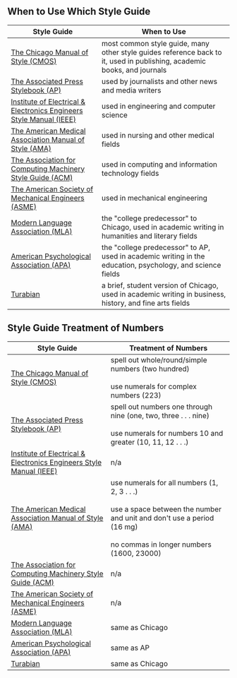 ## When to Use Which Style Guide
| **Style Guide**                                                                                                                                                                | **When to Use**                                                                                                         |
| ------------------------------------------------------------------------------------------------------------------------------------------------------------------------------ | ----------------------------------------------------------------------------------------------------------------------- |
| [The Chicago Manual of Style (CMOS)](https://www.chicagomanualofstyle.org/)                                                                                                    | most common style guide, many other style guides reference back to it, used in publishing, academic books, and journals |
| [The Associated Press Stylebook (AP)](https://www.apstylebook.com/)                                                                                                            | used by journalists and other news and media writers                                                                    |
| [Institute of Electrical & Electronics Engineers Style Manual (IEEE)](https://journals.ieeeauthorcenter.ieee.org/your-role-in-article-production/ieee-editorial-style-manual/) | used in engineering and computer science                                                                                |
| [The American Medical Association Manual of Style (AMA)](https://academic.oup.com/amamanualofstyle)                                                                            | used in nursing and other medical fields                                                                                |
| [The Association for Computing Machinery Style Guide (ACM)](https://www.acm.org/publications/authors/reference-formatting)                                                     | used in computing and information technology fields                                                                     |
| [The American Society of Mechanical Engineers (ASME)](https://www.asme.org/publications-submissions/journals/information-for-authors/journal-guidelines/references)            | used in mechanical engineering                                                                                          |
| [Modern Language Association (MLA)](https://style.mla.org/)                                                                                                                    | the "college predecessor" to Chicago, used in academic writing in humanities and literary fields                        |
| [American Psychological Association (APA)](https://apastyle.apa.org/)                                                                                                          | the "college predecessor" to AP, used in academic writing in the education, psychology, and science fields              |
| [Turabian](https://www.chicagomanualofstyle.org/turabian/citation-guide.html)                                                                                                  | a brief, student version of Chicago, used in academic writing in business, history, and fine arts fields                |

## Style Guide Treatment of Numbers
| **Style Guide**                                                                                                                                                                | **Treatment of Numbers**                                                                                                                                                    |
| ------------------------------------------------------------------------------------------------------------------------------------------------------------------------------ | --------------------------------------------------------------------------------------------------------------------------------------------------------------------------- |
| [The Chicago Manual of Style (CMOS)](https://www.chicagomanualofstyle.org/)                                                                                                    | spell out whole/round/simple numbers (two hundred)<br><br>use numerals for complex numbers (223)                                                                            |
| [The Associated Press Stylebook (AP)](https://www.apstylebook.com/)                                                                                                            | spell out numbers one through nine (one, two, three . . . nine)<br><br>use numerals for numbers 10 and greater (10, 11, 12 . . .)                                           |
| [Institute of Electrical & Electronics Engineers Style Manual (IEEE)](https://journals.ieeeauthorcenter.ieee.org/your-role-in-article-production/ieee-editorial-style-manual/) | n/a                                                                                                                                                                         |
| [The American Medical Association Manual of Style (AMA)](https://academic.oup.com/amamanualofstyle)                                                                            | use numerals for all numbers (1, 2, 3 . . .)<br><br>use a space between the number and unit and don't use a period (16 mg)<br><br>no commas in longer numbers (1600, 23000) |
| [The Association for Computing Machinery Style Guide (ACM)](https://www.acm.org/publications/authors/reference-formatting)                                                     | n/a                                                                                                                                                                         |
| [The American Society of Mechanical Engineers (ASME)](https://www.asme.org/publications-submissions/journals/information-for-authors/journal-guidelines/references)            | n/a                                                                                                                                                                         |
| [Modern Language Association (MLA)](https://style.mla.org/)                                                                                                                    | same as Chicago                                                                                                                                                             |
| [American Psychological Association (APA)](https://apastyle.apa.org/)                                                                                                          | same as AP                                                                                                                                                                  |
| [Turabian](https://www.chicagomanualofstyle.org/turabian/citation-guide.html)                                                                                                  | same as Chicago                                                                                                                                                             |


